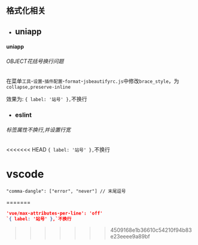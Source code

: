 ## 格式化相关

- ## uniapp

#### uniapp
###### OBJECT花括号换行问题

在菜单`工具`-`设置`-`插件配置`-`format`-`jsbeautifyrc.js`中修改`brace_style`，为`collapse,preserve-inline`

效果为:
`{ label: '站号' },`不换行

- ### eslint

###### 标签属性不换行,并设置行宽

<<<<<<< HEAD
`{ label: '站号' },`不换行

# vscode

``` "comma-dangle": ["error", "never"],
"comma-dangle": ["error", "never"] // 末尾逗号
```

  
=======
```json
'vue/max-attributes-per-line': 'off'
`{ label: '站号' },`不换行
```
>>>>>>> 4509168e1b36610c54210f94b83e23eeee9a89bf
